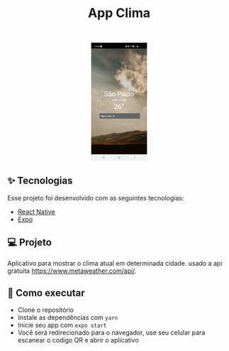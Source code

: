 <h1 align="center">
  App Clima
</h1>

<br>

<p align="center">
  <img alt="App Clima" src="AppClimaLandPage.jpg" width="25%">
</p>

## ✨ Tecnologias

Esse projeto foi desenvolvido com as seguintes tecnologias:

- [React Native](https://reactnative.dev/)
- [Expo](https://expo.io/)

## 💻 Projeto

Aplicativo para mostrar o clima atual em determinada cidade. usado a api gratuita https://www.metaweather.com/api/.

## 🚀 Como executar

- Clone o repositório
- Instale as dependências com `yarn`
- Inicie seu app com `expo start`
- Você será redirecionado para o navegador, use seu celular para escanear o codigo QR e abrir o aplicativo
